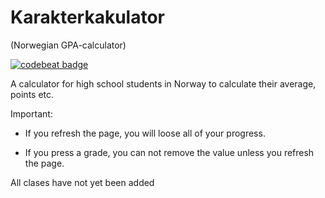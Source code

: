# Karakterkakulator
(Norwegian GPA-calculator)

[![codebeat badge](https://codebeat.co/badges/b1dba8c9-1c57-491f-a771-bb3917439d44)](https://codebeat.co/projects/github-com-steinbra99-steinbra99-github-io-master)


A calculator for high school students in Norway to calculate their average, points etc.

Important: 

- If you refresh the page, you will loose all of your progress.


- If you press a grade, you can not remove the value unless you refresh the page.


All clases have not yet been added

